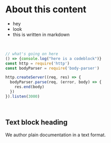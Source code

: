 # About this content

- hey
- look
- this is written in markdown  

<br>

```javascript
// what's going on here
() => {console.log("here is a codeblock")}
const http = require('http')
const bodyParser = require('body-parser')

http.createServer((req, res) => {
  bodyParser.parse(req, (error, body) => {
    res.end(body)
  })
}).listen(3000)
```

<br>

## Text block heading
We author plain documentation in a text format.


